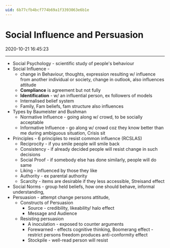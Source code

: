 ```yaml
---
uid: 6b77cfb4bcf774b69a1f3393063e6b1e
---
```


# Social Influence and Persuasion

2020-10-21 16:45:23

---

- Social Psychology - scientific study of people's behaviour
- Social Influence -
    - change in Behaviour, thoughts, expression resulting w/ influence from another individual or society, change in outlook, also influences attitude
    - **Compliance** is agreement but not fully
    - **Identification** - w/ an influential person, ex followers of models
    - Internalised belief system
    - Family, Fam beliefs, fam structure also influences
- Types by Baumeister and Bushman
    - Normative Influence - going along w/ crowd, to be socially acceptable
    - Informative Influence - go along w/ crowd coz they know better than me during ambiguous situation, Crisis sit
- Principles - 6 principles to resist common influence (RCSLAS)
    - Reciprocity - if you smile people will smile back
    - Consistency - if already decided people will resist change in such decisions
    - Social Proof - if somebody else has done similarly, people will do same
    - Liking - influenced by those they like
    - Authority - ex parental authority
    - Scarcity - items are desirable if they less accessible, Streisand effect
- Social Norms - group held beliefs, how one should behave, informal understanding,
- Persuasion - attempt change persons attitude,
    - Constructs of Persuasion
        - Source - credibility, likeability/ halo effect
        - Message and Audience
    - Resisting persuasion
        - A inoculation - exposed to counter arguments
        - Forewarned - effects cognitive thinking, Boomerang effect - restrict persons freedom produces anti-conformity effect
        - Stockpile - well-read person will resist
